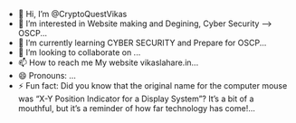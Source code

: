 - 👋 Hi, I’m @CryptoQuestVikas
- 👀 I’m interested in Website making and Degining, Cyber Security --> OSCP...
- 🌱 I’m currently learning CYBER SECURITY and Prepare for OSCP...
- 💞️ I’m looking to collaborate on ...
- 📫 How to reach me My website vikaslahare.in...
- 😄 Pronouns: ...
- ⚡ Fun fact: Did you know that the original name for the computer mouse was “X-Y Position Indicator for a Display System”? It’s a bit of a mouthful, but it’s a reminder of how far technology has come!...

<!---
CryptoQuestVikas/CryptoQuestVikas is a ✨ special ✨ repository because its `README.md` (this file) appears on your GitHub profile.
You can click the Preview link to take a look at your changes.
--->

